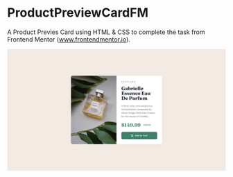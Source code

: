 # ProductPreviewCardFM
A Product Previes Card using HTML & CSS to complete the task from Frontend Mentor (www.frontendmentor.io).

<img src="design/desktop-design.jpg" alt="design">
